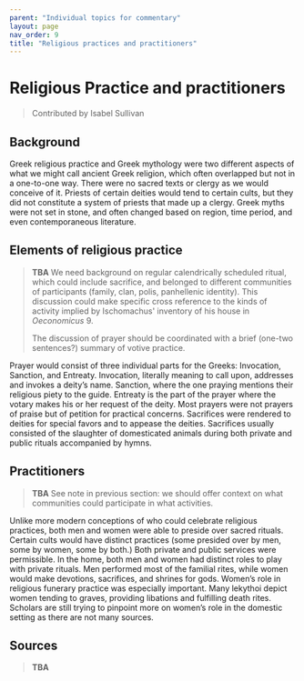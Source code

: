 ```yaml
---
parent: "Individual topics for commentary"
layout: page
nav_order: 9
title: "Religious practices and practitioners"
---
```


# Religious Practice and practitioners

> Contributed by Isabel Sullivan


## Background

Greek religious practice and Greek mythology were two different aspects of what we might call ancient Greek religion, which often overlapped but not in a one-to-one way. There were no sacred texts or clergy as we would conceive of it. Priests of certain deities would tend to certain cults, but they did not constitute a system of priests that made up a clergy. Greek myths were not set in stone, and often changed based on region, time period, and even contemporaneous literature. 

## Elements of religious practice



> **TBA** We need background on regular calendrically scheduled ritual, which could include sacrifice, and belonged to different communities of participants (family, clan, polis, panhellenic identity).  This discussion could make specific cross reference to the kinds of activity implied by Ischomachus' inventory of his house in *Oeconomicus* 9.
>
> The discussion of prayer should be coordinated with a brief (one-two sentences?) summary of votive practice.  

Prayer would consist of three individual parts for the Greeks: Invocation, Sanction, and Entreaty. Invocation, literally meaning to call upon, addresses and invokes a deity’s name. Sanction, where the one praying mentions their religious piety to the guide. Entreaty is the part of the prayer where the votary makes his or her request of the deity. Most prayers were not prayers of praise but of petition for practical concerns. Sacrifices were rendered to deities for special favors and to appease the deities. Sacrifices usually consisted of the slaughter of domesticated animals during both private and public rituals accompanied by hymns. 

## Practitioners


> **TBA** See note in previous section: we should offer context on what communities could participate in what activities.


Unlike more modern conceptions of who could celebrate religious practices, both men and women were able to preside over sacred rituals. Certain cults would have distinct practices (some presided over by men, some by women, some by both.) Both private and public services were permissible. In the home, both men and women had distinct roles to play with private rituals. Men performed most of the familial rites, while women would make devotions, sacrifices, and shrines for gods. Women’s role in religious funerary practice was especially important. Many lekythoi depict women tending to graves, providing libations and fulfilling death rites. Scholars are still trying to pinpoint more on women’s role in the domestic setting as there are not many sources.




## Sources

> **TBA**